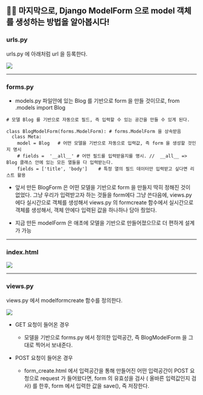 ## 🧙‍♂️ 마지막으로, Django ModelForm 으로 model 객체를 생성하는 방법을 알아봅시다!


### urls.py


urls.py 에 아래처럼 url 을 등록한다.

![](https://velog.velcdn.com/images/msung99/post/bc38f5f2-5dd6-46de-863d-5c2d72aa517f/image.png)


---


### forms.py

- models.py 파일안에 있는 Blog 를 기반으로 form 을 만들 것이므로,
 from .models import Blog

~~~
# 모델 Blog 를 기반으로 자동으로 필드, 즉 입력할 수 있는 공간을 만들 수 있게 된다.

class BlogModelForm(forms.ModelForm): # forms.ModelForm 을 상속받음
  class Meta:
    model = Blog   # 어떤 모델을 기반으로 자동으로 입력값, 즉 form 을 생성할 것인지 명시
    # fields =  '__all__' # 어떤 필드를 입력받을지를 명시. //  __all__ => Blog 클래스 안에 있는 모든 열들을 다 입력받는다.
    fields = ['title', 'body']    # 특정 열의 필드 데이터만 입력받고 싶다면 리스트 활용
~~~

- 앞서 만든 BlogForm 은 어떤 모델을 기반으로 form 을 만들지 딱히 정해진 것이 없었다.
 그냥 우리가 입력받고자 하는 것들을 form에다 그냥 쓴다음에, views.py 에다 실시간으로 객체를 생성해서 views.py 의 formcreate 함수에서 실시간으로 객체를 생성해서, 객체 안에다 입력된 값을 하나하나 담아 줬었다.
 

- 지금 만든 modelForm 은 애초에 모델을 기반으로 만들어졌으므로 더 편하게 설계가 가능

---

### index.html

![](https://velog.velcdn.com/images/msung99/post/01f52e27-7ca9-4f10-9fae-58d93a66c9d1/image.png)


---

### views.py

views.py 에서 modelformcreate 함수를 정의한다.


![](https://velog.velcdn.com/images/msung99/post/52e911bf-05a6-45b2-92e5-facaea9602f3/image.png)

- GET 요청이 들어온 경우
    - 모델을 기반으로 forms.py 에서 정의한 입력공간, 즉 BlogModelForm 을 그대로 찍어서 보내준다.


- POST 요청이 들어온 경우
     - form_create.html 에서 입력공간을 통해 만들어진 어떤 입력공간이 POST 요청으로 request 가 들어왔다면,  form 의 유효성을 검사 ( 올바른 입력값인지 검사) 를 한후, form 에서 입력한 값을 save(), 즉 저장한다.
     
     









